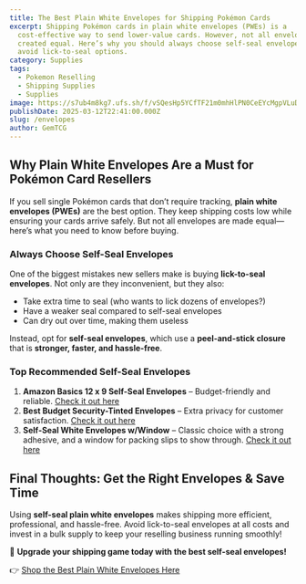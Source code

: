```yaml
---
title: The Best Plain White Envelopes for Shipping Pokémon Cards
excerpt: Shipping Pokémon cards in plain white envelopes (PWEs) is a
  cost-effective way to send lower-value cards. However, not all envelopes are
  created equal. Here’s why you should always choose self-seal envelopes and
  avoid lick-to-seal options.
category: Supplies
tags:
  - Pokemon Reselling
  - Shipping Supplies
  - Supplies
image: https://s7ub4m8kg7.ufs.sh/f/vSQesHp5YCfTF21m0mhHlPN0CeEYcMgpVLuDQrB6mZJOIG4v
publishDate: 2025-03-12T22:41:00.000Z
slug: /envelopes
author: GemTCG
---
```

## Why Plain White Envelopes Are a Must for Pokémon Card Resellers

If you sell single Pokémon cards that don’t require tracking, **plain white envelopes (PWEs)** are the best option. They keep shipping costs low while ensuring your cards arrive safely. But not all envelopes are made equal—here’s what you need to know before buying.

### **Always Choose Self-Seal Envelopes**

One of the biggest mistakes new sellers make is buying **lick-to-seal envelopes**. Not only are they inconvenient, but they also:

* Take extra time to seal (who wants to lick dozens of envelopes?)
* Have a weaker seal compared to self-seal envelopes
* Can dry out over time, making them useless

Instead, opt for **self-seal envelopes**, which use a **peel-and-stick closure** that is **stronger, faster, and hassle-free**.

### **Top Recommended Self-Seal Envelopes**

1. **Amazon Basics 12 x 9 Self-Seal Envelopes** – Budget-friendly and reliable.
   [Check it out here](https://amzn.to/3FtQ4fF)
2. **Best Budget Security-Tinted Envelopes** – Extra privacy for customer satisfaction.
   [Check it out here](https://amzn.to/41N25nJ)
3. **Self-Seal White Envelopes w/Window** – Classic choice with a strong adhesive, and a window for packing slips to show through.
   [Check it out here](https://amzn.to/4hw7zJq)

## **Final Thoughts: Get the Right Envelopes & Save Time**

Using **self-seal plain white envelopes** makes shipping more efficient, professional, and hassle-free. Avoid lick-to-seal envelopes at all costs and invest in a bulk supply to keep your reselling business running smoothly!

🚀 **Upgrade your shipping game today with the best self-seal envelopes!**

👉 [Shop the Best Plain White Envelopes Here](*https://amzn.to/3FtQ4fF*)
